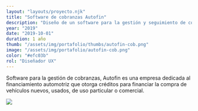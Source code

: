 ```yaml
---
layout: "layouts/proyecto.njk"
title: "Software de cobranzas Autofin"
description: "Diseño de un software para la gestión y seguimiento de cobranzas para Autofin"
year: "2019"
date: "2019-10-01"
duration: 1 año
thumb: "/assets/img/portafolio/thumbs/autofin-cob.png"
image: "/assets/img/portafolio/autofin-cob.png"
color: "#efc03b"
rol: "Diseñador UX"
---
```


Software para la gestión de cobranzas, Autofin es una empresa dedicada al financiamiento automotriz que otorga créditos para financiar la compra de vehículos nuevos, usados, de uso particular o comercial.

<img src="/assets/img/portafolio/autofin-cobranzas.png.png"> 